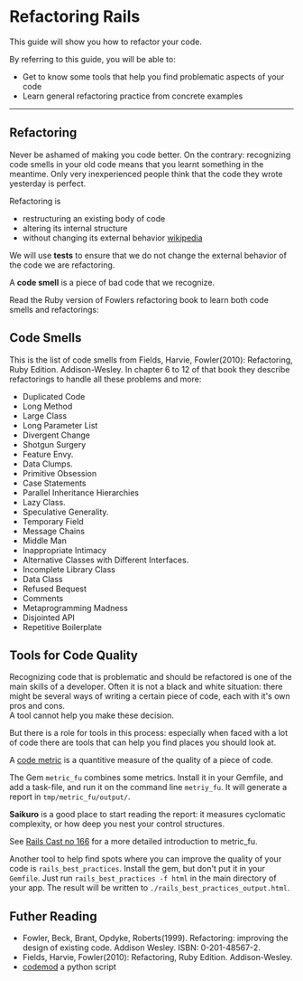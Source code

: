 Refactoring Rails
=======================

This guide will show you how to refactor
your code.  

By referring to this guide, you will be able to:

* Get to know some tools that help you find problematic aspects of your code
* Learn general refactoring practice from concrete examples

---------------------------------------------------------------------------

Refactoring
----------

Never be ashamed of making you code better.  On the contrary: recognizing code smells
in your old code means that you learnt something in the meantime.
Only very inexperienced people think that the code they wrote yesterday is
perfect.


Refactoring is 

* restructuring an existing body of code
* altering its internal structure
* without changing its external behavior [wikipedia](http://en.wikipedia.org/wiki/Refactoring)

We will use **tests** to ensure that we do not change the external behavior 
of the code we are refactoring.

A **code smell** is a piece of bad code that we recognize.

Read the Ruby version of Fowlers refactoring book to 
learn both code smells and refactorings:

Code Smells
--------

This is the list of code smells from 
Fields, Harvie, Fowler(2010): Refactoring, Ruby Edition. Addison-Wesley.
In chapter 6 to 12 of that book they describe refactorings to handle
all these problems and more:

* Duplicated Code
* Long Method
* Large Class
* Long Parameter List
* Divergent Change
* Shotgun Surgery
* Feature Envy.
* Data Clumps.
* Primitive Obsession
* Case Statements
* Parallel Inheritance Hierarchies
* Lazy Class.
* Speculative Generality.
* Temporary Field
* Message Chains
* Middle Man
* Inappropriate Intimacy
* Alternative Classes with Different Interfaces.
* Incomplete Library Class
* Data Class
* Refused Bequest
* Comments
* Metaprogramming Madness
* Disjointed API
* Repetitive Boilerplate

Tools for Code Quality
--------

Recognizing code that is problematic and should be refactored
is one of the main skills of a developer.  Often it is not a
black and white situation: there might be several ways of writing
a certain piece of code, each with it's own pros and cons.  
A tool cannot help you make these decision.

But there is a role for tools in this process: especially when
faced with a lot of code there are tools that can help
you find places you should look at.

A [code metric](http://en.wikipedia.org/wiki/Software_metric) is 
a quantitive measure of the quality of a piece of code.

The Gem `metric_fu` combines some metrics. Install it in your
Gemfile, and add a task-file, and run it on the command line `metriy_fu`.
It will generate a report in `tmp/metric_fu/output/`. 

**Saikuro** is a good place to start reading the report: it
measures  cyclomatic complexity, or how deep you nest your control structures.

See [Rails Cast no
166](http://railscasts.com/episodes/166-metric-fu?view=asciicast) for a more
detailed introduction to metric_fu.

Another tool to help find spots where you can improve the quality of
your code is `rails_best_practices`.  Install the gem, but don't put
it in your `Gemfile`.  Just run `rails_best_practices -f html` in
the main directory of your app.  The result will be written to 
`./rails_best_practices_output.html`.


Futher Reading
------

* Fowler, Beck, Brant, Opdyke, Roberts(1999). Refactoring: improving the design of existing code. Addison Wesley. ISBN: 0-201-48567-2.
* Fields, Harvie, Fowler(2010): Refactoring, Ruby Edition. Addison-Wesley.
* [codemod](https://github.com/facebook/codemod) a python script 
